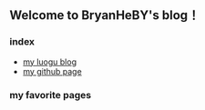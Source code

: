 ## Welcome to BryanHeBY's blog！

### index
- [my luogu blog](https://www.luogu.com.cn/blog/528hby/#)
- [my github page](https://github.com/BryanHeBY)

### my favorite pages
